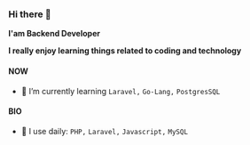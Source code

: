 ### Hi there 👋

**I'am Backend Developer** 

**I really enjoy learning things related to coding and technology**

#### NOW
- 🌱 I’m currently learning `Laravel,` `Go-Lang,` `PostgresSQL`
 
#### BIO
- 🌱 I use daily: `PHP,` `Laravel,` `Javascript,` `MySQL`

<!-- 
**Jeryhardianto/jeryhardianto** is a ✨ _special_ ✨ repository because its `README.md` (this file) appears on your GitHub profile.

Here are some ideas to get you started:

- 🔭 I’m currently working on ...
- 🌱 I’m currently learning ...
- 👯 I’m looking to collaborate on ...
- 🤔 I’m looking for help with ...
- 💬 Ask me about ...
- 📫 How to reach me: ...
- 😄 Pronouns: ...
- ⚡ Fun fact: ... -->

